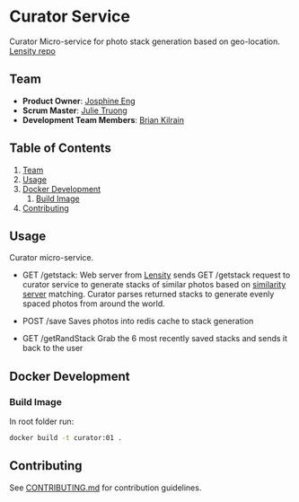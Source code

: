 



# Curator Service
Curator Micro-service for photo stack generation based on geo-location.
[Lensity repo](https://github.com/preposterous-kumquat/preposterous-kumquat)
## Team

  - __Product Owner__: [Josphine Eng](https://github.com/ChirpingMermaid)
  - __Scrum Master__: [Julie Truong](https://github.com/Truong-Julie)
  - __Development Team Members__: [Brian Kilrain](https://github.com/bkilrain)

## Table of Contents

1. [Team](#team)
1. [Usage](#usage)
1. [Docker Development](#docker-development)
    1. [Build Image](#build-image)
1. [Contributing](#contributing)

## Usage
Curator micro-service. 

- GET /getstack: 
Web server from [Lensity](https://github.com/preposterous-kumquat/preposterous-kumquat) sends GET /getstack request to curator service to generate stacks of similar photos based on [similarity server](https://github.com/preposterous-kumquat/similarityServer) matching. Curator parses returned stacks to generate evenly spaced photos from around the world.

- POST /save 
Saves photos into redis cache to stack generation

- GET /getRandStack 
Grab the 6 most recently saved stacks and sends it back to the user

## Docker Development

### Build Image

In root folder run:
```sh
docker build -t curator:01 .
```

## Contributing

See [CONTRIBUTING.md](CONTRIBUTING.md) for contribution guidelines.
